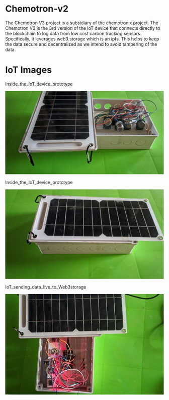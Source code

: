 # Chemotron-v2
The Chemotron V3 project is a subsidiary of the chemotronix project. The Chemotron V3 is the 3rd version of the IoT device that connects directly to the blockchain to log data from low cost carbon tracking sensors. Specifically, it leverages web3.storage which is an ipfs. This helps to keep the data secure and decentralized as we intend to avoid tampering of the data.

# IoT Images

Inside_the_IoT_device_prototype

![Inside_the_IoT_device_prototype](ImageGallery/1.jpeg)

Inside_the_IoT_device_prototype

![The_IoT_device](ImageGallery/2.jpeg)

IoT_sending_data_live_to_Web3storage

![IoT_sending_data_live_to_Web3storage](ImageGallery/3.jpeg)
